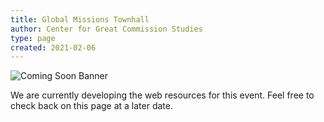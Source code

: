 ```yaml
---
title: Global Missions Townhall
author: Center for Great Commission Studies
type: page
created: 2021-02-06
---
```


![Coming Soon Banner](https://i.imgur.com/pxK8WAn.png)


We are currently developing the web resources for this event. Feel free to check back on this page at a later date. 